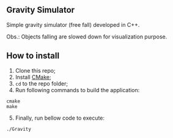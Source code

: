 ## Gravity Simulator

Simple gravity simulator (free fall) developed in C++.

Obs.: Objects falling are slowed down for visualization purpose.

## How to install

1. Clone this repo;
2. Install [CMake](https://cmake.org/install/);
3. `cd` to the repo folder;
4. Run following commands to build the application:
```shell
cmake
make
```
5. Finally, run bellow code to execute:
```shell
./Gravity
```